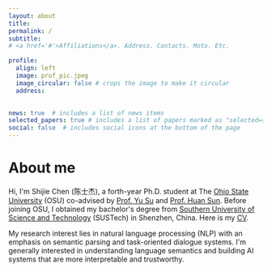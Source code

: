 ```yaml
---
layout: about
title: 
permalink: /
subtitle: 
# <a href='#'>Affiliations</a>. Address. Contacts. Moto. Etc.

profile:
  align: left
  image: prof_pic.jpeg
  image_circular: false # crops the image to make it circular
  address: 
  

news: true  # includes a list of news items
selected_papers: true # includes a list of papers marked as "selected={true}"
social: false  # includes social icons at the bottom of the page
---
```

# About me
Hi, I'm Shijie Chen (陈士杰), a forth-year Ph.D. student at The [Ohio State University](https://www.osu.edu/) (OSU) co-advised by [Prof. Yu Su](https://ysu1989.github.io) and [Prof. Huan Sun](https://u.osu.edu/ihudas/people). Before joining OSU, I obtained my bachelor's degree from [Southern University of Science and Technology](https://www.sustech.edu.cn) (SUSTech) in Shenzhen, China. 
Here is my [CV](../assets/pdf/resume.pdf).

My research interest lies in natural language processing (NLP) with an emphasis on semantic parsing and task-oriented dialogue systems. I'm generally interested in understanding language semantics and building AI systems that are more interpretable and trustworthy. 